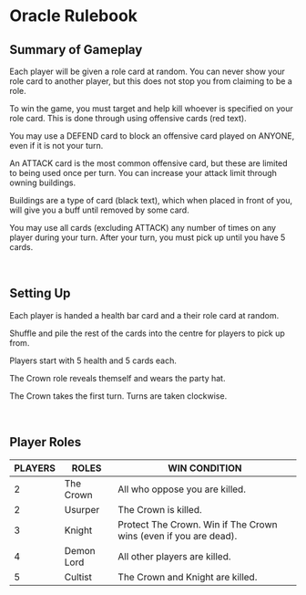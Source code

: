 # Oracle Rulebook

## Summary of Gameplay

Each player will be given a role card at random. You can never show your role card to another player, but this does not stop you from claiming to be a role.

To win the game, you must target and help kill whoever is specified on your role card. This is done through using offensive cards (red text).

You may use a DEFEND card to block an offensive card played on ANYONE, even if it is not your turn.

An ATTACK card is the most common offensive card, but these are limited to being used once per turn. You can increase your attack limit through owning buildings.

Buildings are a type of card (black text), which when placed in front of you, will give you a buff until removed by some card.

You may use all cards (excluding ATTACK) any number of times on any player during your turn. After your turn, you must pick up until you have 5 cards.

<br>

## Setting Up

Each player is handed a health bar card and a their role card at random.

Shuffle and pile the rest of the cards into the centre for players to pick up from.

Players start with 5 health and 5 cards each.

The Crown role reveals themself and wears the party hat.

The Crown takes the first turn. Turns are taken clockwise.

<br>

## Player Roles

| PLAYERS | ROLES | WIN CONDITION |
|---------|-------|---------------|
| 2 | The Crown | All who oppose you are killed.
| 2 | Usurper | The Crown is killed.
| 3 | Knight | Protect The Crown. Win if The Crown wins (even if you are dead).
| 4 | Demon Lord | All other players are killed.
| 5 | Cultist | The Crown and Knight are killed.
